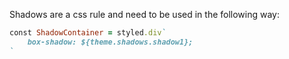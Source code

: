 Shadows are a css rule and need to be used in the following way:

```ruby
const ShadowContainer = styled.div`
    box-shadow: ${theme.shadows.shadow1};
`
```